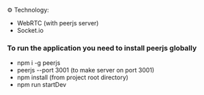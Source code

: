 ⚙️ Technology:

- WebRTC (with peerjs server)
- Socket.io

### To run the application you need to install peerjs globally

- npm i -g peerjs
- peerjs --port 3001 (to make server on port 3001)
- npm install (from project root directory)
- npm run startDev